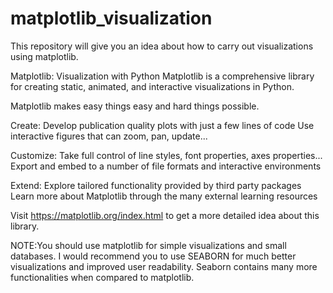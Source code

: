 # matplotlib_visualization
This repository will give you an idea about how  to carry out visualizations using matplotlib.

Matplotlib: Visualization with Python
Matplotlib is a comprehensive library for creating static, animated, and interactive visualizations in Python.

Matplotlib makes easy things easy and hard things possible.

Create:
Develop publication quality plots with just a few lines of code
Use interactive figures that can zoom, pan, update...

Customize:
Take full control of line styles, font properties, axes properties...
Export and embed to a number of file formats and interactive environments

Extend:
Explore tailored functionality provided by third party packages
Learn more about Matplotlib through the many external learning resources

Visit https://matplotlib.org/index.html to get a more detailed idea about this library.

NOTE:You should use matplotlib for simple visualizations and small databases. I would recommend you to use SEABORN for much better visualizations and improved user readability. Seaborn contains many more functionalities when compared to matplotlib.
